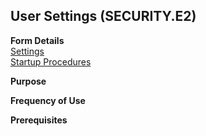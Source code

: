 ##  User Settings (SECURITY.E2)

<PageHeader />

**Form Details**  
[ Settings ](SECURITY-E2-1/README.md)   
[ Startup Procedures ](SECURITY-E2-2/README.md)   

**Purpose**  

**Frequency of Use**  

**Prerequisites**  

<badge text= "Version 8.10.57" vertical="middle" />

<PageFooter />